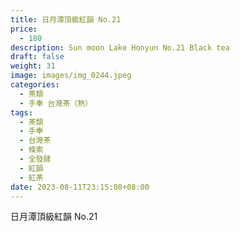```yaml
---
title: 日月潭頂級紅韻 No.21
price:
  - 180
description: Sun moon Lake Honyun No.21 Black tea
draft: false
weight: 31
image: images/img_0244.jpeg
categories:
  - 茶類
  - 手奉 台灣茶（熱）
tags:
  - 茶類
  - 手奉
  - 台灣茶
  - 條索
  - 全發酵
  - 紅韻
  - 紅茶
date: 2023-08-11T23:15:08+08:00
---
```


 日月潭頂級紅韻 No.21

